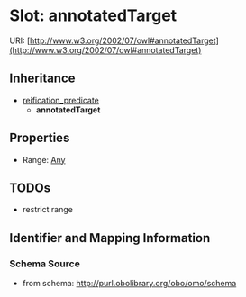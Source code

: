 # Slot: annotatedTarget

URI: [http://www.w3.org/2002/07/owl#annotatedTarget](http://www.w3.org/2002/07/owl#annotatedTarget)




## Inheritance

* [reification_predicate](reification_predicate.md)
    * **annotatedTarget**



## Properties

 * Range: [Any](Any.md)



## TODOs

* restrict range

## Identifier and Mapping Information







### Schema Source


* from schema: http://purl.obolibrary.org/obo/omo/schema



